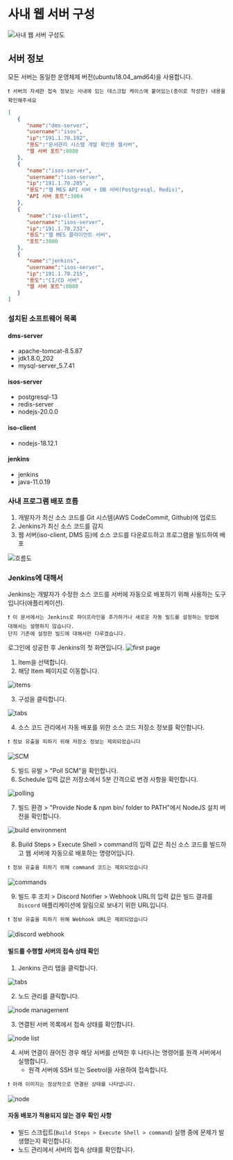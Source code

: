 # 사내 웹 서버 구성
![사내 웹 서버 구성도](https://github.com/isos-consulting/feto/assets/49608580/a48b3c94-12ad-4242-82c5-d17e81d0d9b6)

## 서버 정보
모든 서버는 동일한 운영체제 버전(ubuntu18.04_amd64)을 사용합니다.

`❗ 서버의 자세한 접속 정보는 사내에 있는 데스크탑 케이스에 붙어있는(종이로 작성한) 내용을 확인해주세요`

``` json
[
   {
      "name":"dms-server",
      "username":"isos",
      "ip":"191.1.70.192",
      "용도":"문서관리 시스템 개발 확인용 웹서버",
      "웹 서버 포트":8080
   },
   {
      "name":"isos-server",
      "username":"isos-server",
      "ip":"191.1.70.205",
      "용도":"웹 MES API 서버 + DB 서버(Postgresql, Redis)",
      "API 서버 포트":3004
   },
   {
      "name":"iso-client",
      "username":"isos-server",
      "ip":"191.1.70.232",
      "용도":"웹 MES 클라이언트 서버",
      "포트":3000
   },
   {
      "name":"jenkins",
      "username":"isos-server",
      "ip":"191.1.70.215",
      "용도":"CI/CD 서버",
      "웹 서버 포트":8080
   }
]
```

### 설치된 소프트웨어 목록
#### dms-server
- apache-tomcat-8.5.87
- jdk1.8.0_202
- mysql-server_5.7.41
#### isos-server
- postgresql-13
- redis-server
- nodejs-20.0.0
#### iso-client
- nodejs-18.12.1
#### jenkins
- jenkins
- java-11.0.19

### 사내 프로그램 배포 흐름
1. 개발자가 최신 소스 코드를 Git 시스템(AWS CodeCommit, Github)에 업로드
2. Jenkins가 최신 소스 코드를 감지
3. 웹 서버(iso-client, DMS 등)에 소스 코드를 다운로드하고 프로그램을 빌드하여 배포

![흐름도](https://github.com/isos-consulting/feto/assets/49608580/006f2121-32bf-4e9a-aa34-a6e3b171df2e)

### Jenkins에 대해서
Jenkins는 개발자가 수정한 소스 코드를 서버에 자동으로 배포하기 위해 사용하는 도구입니다(애플리케이션).

```
❗ 이 문서에서는 Jenkins로 파이프라인을 추가하거나 새로운 자동 빌드를 설정하는 방법에 대해서는 설명하지 않습니다.
단지 기존에 설정한 빌드에 대해서만 다루겠습니다.
```

로그인에 성공한 후 Jenkins의 첫 화면입니다.
![first page](https://github.com/isos-consulting/feto/assets/49608580/316e8f15-11ac-40e4-b38e-f542cfb34c79)

1. Item을 선택합니다.
2. 해당 Item 페이지로 이동합니다.

![items](https://github.com/isos-consulting/feto/assets/49608580/cb95fe3b-f571-4a9a-894d-68e4aefe6925)

3. 구성을 클릭합니다.

![tabs](https://github.com/isos-consulting/feto/assets/49608580/04570e75-8f2e-4b30-970d-89e5d51c13c9)

4. 소스 코드 관리에서 자동 배포를 위한 소스 코드 저장소 정보를 확인합니다.

`❗ 정보 유출을 피하기 위해 저장소 정보는 제외되었습니다`

![SCM](https://github.com/isos-consulting/feto/assets/49608580/dd66f5ce-f9d3-4ddd-a9ec-5b4c158459fa)

5. 빌드 유발 > "Poll SCM"을 확인합니다.
6. Schedule 입력 값은 저장소에서 5분 간격으로 변경 사항을 확인합니다.

![polling](https://github.com/isos-consulting/feto/assets/49608580/c85eff08-655d-4080-8a46-9182f6abce5d)

7. 빌드 환경 > "Provide Node & npm bin/ folder to PATH"에서 NodeJS 설치 버전을 확인합니다.

![build environment](https://github.com/isos-consulting/feto/assets/49608580/42097c9a-2b0f-469c-87cb-f315477e74ff)

8. Build Steps > Execute Shell > command의 입력 값은 최신 소스 코드를 빌드하고 웹 서버에 자동으로 배포하는 명령어입니다.

`❗ 정보 유출을 피하기 위해 command 코드는 제외되었습니다`

![commands](https://github.com/isos-consulting/feto/assets/49608580/2489ddf6-ae82-4043-93cf-f412e3e828e8)

9. 빌드 후 조치 > Discord Notifier > Webhook URL의 입력 값은 빌드 결과를 `Discord` 애플리케이션에 알림으로 보내기 위한 URL입니다.

`❗ 정보 유출을 피하기 위해 Webhook URL은 제외되었습니다`

![discord webhook](https://github.com/isos-consulting/feto/assets/49608580/73691952-67d9-4fb2-9c80-6720fcf97176)

#### 빌드를 수행할 서버의 접속 상태 확인
1. Jenkins 관리 탭을 클릭합니다.

![tabs](https://github.com/isos-consulting/feto/assets/49608580/e3e40222-927e-46a2-af4c-1f1dd429db20)

2. 노드 관리를 클릭합니다.

![node management](https://github.com/isos-consulting/feto/assets/49608580/5edf8c93-5738-4c9d-b5e1-f2c6bda4322d)

3. 연결된 서버 목록에서 접속 상태를 확인합니다.

![node list](https://github.com/isos-consulting/feto/assets/49608580/cf4c4e37-041a-4d76-98a5-4ee44133c9d8)

4. 서버 연결이 끊어진 경우 해당 서버를 선택한 후 나타나는 명령어를 원격 서버에서 실행합니다.
   - 원격 서버에 SSH 또는 Seetrol을 사용하여 접속합니다.

`❗ 아래 이미지는 정상적으로 연결된 상태를 나타냅니다.`

![node](https://github.com/isos-consulting/feto/assets/49608580/596c8a17-fb47-4f74-a541-b9612c63f4da)

#### 자동 배포가 적용되지 않는 경우 확인 사항
- 빌드 스크립트(`Build Steps > Execute Shell > command`) 실행 중에 문제가 발생했는지 확인합니다.
- 노드 관리에서 서버의 접속 상태를 확인합니다.
